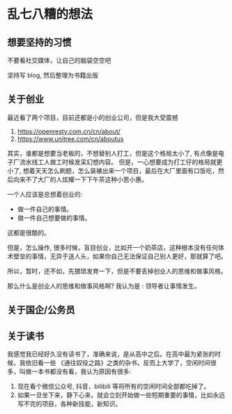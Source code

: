 # 乱七八糟的想法

## 想要坚持的习惯
不要看社交媒体，让自己的脑袋空空吧

坚持写 blog, 然后整理为书籍出版

## 关于创业
最近看了两个项目，目前还都是小的创业公司，但是我大受震撼
1. https://openresty.com.cn/cn/about/
2. https://www.unitree.com/cn/aboutus

其实，谁都是想要当老板的，不想替别人打工，但是这个格局太小了, 有点像是电子厂流水线工人做工时候发呆幻想内容。
但是，一心想要成为打工仔的格局就更小了, 想着天天怎么刷题，怎么装裱出来一个项目，最后在大厂里面有口饭吃，然后向来不了大厂的人炫耀一下下午茶这种小恩小惠。

一个人应该是总想着创业的:
- 做一件自己的事情。
- 做一件自己想要做的事情。

这都是很酷的。

但是，怎么操作, 很多时候，盲目创业，比如开一个奶茶店，这种根本没有任何体术壁垒的事情，无异于送人头，如果你自己无法保证自己别人更好，那就算了吧。

所以，暂时，还不如，先猥琐发育一下，但是不要丢掉创业人的思维和做事风格。

那么什么是创业人的思维和做事风格啊? 我认为是 : 领导者让事情发生。

## 关于国企/公务员

## 关于读书
我感觉我已经好久没有读书了，准确来说，是从高中之后。在高中最为紧张的时候，我依旧看一些
《通往奴役之路》之类的杂书，反而上大学了，空闲时间很多，叫做一本书都没有看，我认为原因有很多:
1. 现在看个微信公众号, 抖音，bilibili 等将所有的空闲时间全部都吃掉了。
2. 如果一旦坐下来，静下心来，就会立刻开始做一些短期重要的事情，比如永远写不完的项目，各种新技能，新知识。
